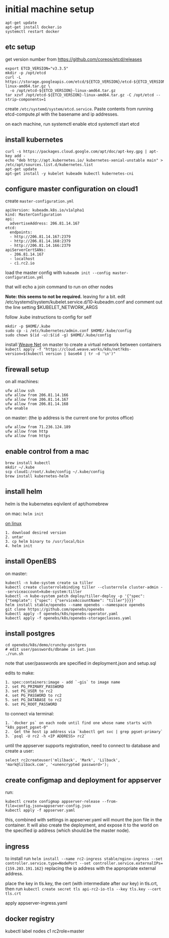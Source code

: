# initial machine setup
	apt-get update
	apt-get install docker.io
	systemctl restart docker

## etc setup
get version number from https://github.com/coreos/etcd/releases

	export ETCD_VERSION="v3.3.5"
	mkdir -p /opt/etcd
	curl -L https://storage.googleapis.com/etcd/${ETCD_VERSION}/etcd-${ETCD_VERSION}-linux-amd64.tar.gz \
	  -o /opt/etcd-${ETCD_VERSION}-linux-amd64.tar.gz
	tar xzvf /opt/etcd-${ETCD_VERSION}-linux-amd64.tar.gz -C /opt/etcd --strip-components=1

create `/etc/systemd/system/etcd.service`. Paste contents from running etcd-compute.pl with the basename and ip addresses.


on each machine, run
systemctl enable etcd
systemctl start etcd

## install kubernetes

	curl -s https://packages.cloud.google.com/apt/doc/apt-key.gpg | apt-key add -
	echo "deb http://apt.kubernetes.io/ kubernetes-xenial-unstable main" > /etc/apt/sources.list.d/kubernetes.list
	apt-get update
	apt-get install -y kubelet kubeadm kubectl kubernetes-cni

## configure master configuration on cloud1

create `master-configuration.yml`

```
apiVersion: kubeadm.k8s.io/v1alpha1
kind: MasterConfiguration
api:
  advertiseAddress: 206.81.14.167
etcd:
  endpoints:
  - http://206.81.14.167:2379
  - http://206.81.14.168:2379
  - http://206.81.14.166:2379
apiServerCertSANs:
  - 206.81.14.167
  - localhost
  - c1.rc2.io
```

load the master config with `kubeadm init --config master-configuration.yml` 

that will echo a join command to run on other nodes

<b>Note: this seems to not be required.</b> leaving for a bit.
edit /etc/systemd/system/kubelet.service.d/10-kubeadm.conf and comment out the line setting $KUBELET_NETWORK_ARGS

follow .kube instructions to config for self

	mkdir -p $HOME/.kube
	sudo cp -i /etc/kubernetes/admin.conf $HOME/.kube/config	
	sudo chown $(id -u):$(id -g) $HOME/.kube/config

install [Weave Net](https://github.com/weaveworks/weave) on master to create a virtual network between containers 
`kubectl apply -f "https://cloud.weave.works/k8s/net?k8s-version=$(kubectl version | base64 | tr -d '\n')"`

## firewall setup

on all machines:
```
ufw allow ssh 
ufw allow from 206.81.14.166
ufw allow from 206.81.14.167
ufw allow from 206.81.14.168
ufw enable
```

on master: (the ip address is the current one for protos office)
```
ufw allow from 71.236.124.189
ufw allow from http
ufw allow from https
```

## enable control from a mac

	brew install kubectl
	mkdir ~/.kube
	scp cloud1:/root/.kube/config ~/.kube/config
	brew install kubernetes-helm

## install helm

helm is the kubernetes eqivilent of apt/homebrew

on mac:  `helm init`

[on linux](https://docs.helm.sh/using_helm/#installing-helm)

	1. download desired version
	2. untar
	3. cp helm binary to /usr/local/bin
	4. helm init

## install OpenEBS

on master: 

```
kubectl -n kube-system create sa tiller
kubectl create clusterrolebinding tiller --clusterrole cluster-admin --serviceaccount=kube-system:tiller
kubectl -n kube-system patch deploy/tiller-deploy -p '{"spec": {"template": {"spec": {"serviceAccountName": "tiller"}}}}'
helm install stable/openebs --name openebs --namespace openebs
git clone https://github.com/openebs/openebs
kubectl apply -f openebs/k8s/openebs-operator.yaml
kubectl apply -f openebs/k8s/openebs-storageclasses.yaml
```

## install postgres

```
cd openebs/k8s/demo/crunchy-postgres
# edit user/passwords/dbname in set.json
./run.sh
```

note that user/passwords are specified in deployment.json and setup.sql

edits to make:

	1. spec:containers:image - add `-gis` to image name
	2. set PG_PRIMARY_PASSWORD
	3. set PG_USER to rc2
	4. set PG_PASSWORD to rc2
	5. set PG_DATABASE to rc2
	6. set PG_ROOT_PASSWORD

to connect via terminal:

	1. `docker ps` on each node until find one whose name starts with "k8s_pgset_pgset-0"
	2.  Get the host ip address via `kubectl get svc | grep pgset-primary`
	3. `psql -U rc2 -h <IP ADDRESS> rc2`

until the appserver supports registration, need to connect to database and create a user:

```
select rc2createuser('mlilback', 'Mark', 'Lilback', 'mark@lilback.com', '<unencrypted password>');
```

## create configmap and deployment for appserver

run:

```
kubectl create configmap appserver-release --from-file=config.json=appserver-config.json
kubectl apply -f appserver.yaml 
```

this, combined with settings in appserver.yaml will mount the json file in the container. It will also create the deployment, and expose it to the world on the specified ip address (which should.be the master node).

## ingress

to install run `helm install --name rc2-ingress stable/nginx-ingress --set controller.service.type=NodePort --set controller.service.externalIPs={159.203.191.162}` replacing the ip address with the appropriate external address.

place the key in tls.key, the cert (with intermediate after our key) in tls.crt, then run `kubectl create secret tls api-rc2-io-tls --key tls.key --cert tls.crt `

apply appserver-ingress.yaml

## docker registry

kubectl label nodes c1 rc2role=master
